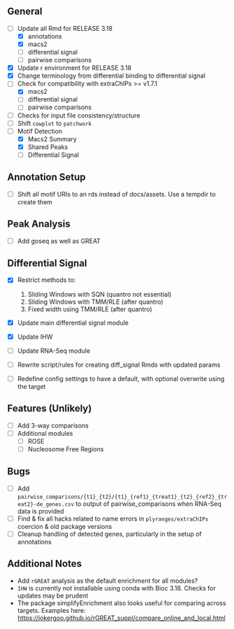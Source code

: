 ## General

- [ ] Update all Rmd for RELEASE 3.18
    - [x] annotations
    - [x] macs2
    - [ ] differential signal
    - [ ] pairwise comparisons
- [x] Update r environment for RELEASE 3.18
- [x] Change terminology from differential binding to differential signal
- [ ] Check for compatibility with extraChIPs >= v1.7.1
  - [x] macs2
  - [ ] differential signal
  - [ ] pairwise comparisons
- [ ] Checks for input file consistency/structure
- [ ] Shift `cowplot` to `patchwork`
- [ ] Motif Detection
  - [x] Macs2 Summary
  - [x] Shared Peaks
  - [ ] Differential Signal
  
## Annotation Setup

- [ ] Shift all motif URIs to an rds instead of docs/assets. Use a tempdir to create them
  
## Peak Analysis

- [ ] Add goseq as well as GREAT

## Differential Signal

- [x] Restrict methods to:
    1. Sliding Windows with SQN (quantro not essential)
    2. Sliding Windows with TMM/RLE (after quantro)
    3. Fixed width using TMM/RLE (after quantro)
- [x] Update main differential signal module
- [x] Update IHW
- [ ] Update RNA-Seq module
- [ ] Rewrite script/rules for creating diff_signal Rmds with updated params
- [ ] Redefine config settings to have a default, with optional overwrite using the target 


## Features (Unlikely)

- [ ] Add 3-way comparisons
- [ ] Additional modules
  - [ ] ROSE
  - [ ] Nucleosome Free Regions

## Bugs

- [ ] Add `pairwise_comparisons/{t1}_{t2}/{t1}_{ref1}_{treat1}_{t2}_{ref2}_{treat2}-de_genes.csv` to output of pairwise_comparisons when RNA-Seq data is provided
- [ ] Find & fix all hacks related to name errors in `plyranges/extraChIPs` coercion & old package versions
- [ ] Cleanup handling of detected genes, particularly in the setup of annotations

## Additional Notes

- Add `rGREAT` analysis as the default enrichment for all modules?
- `IHW` is currently not installable using conda with Bioc 3.18. Checks for updates may be prudent
- The package simplifyEnrichment also looks useful for comparing across targets. Examples here: https://jokergoo.github.io/rGREAT_suppl/compare_online_and_local.html

